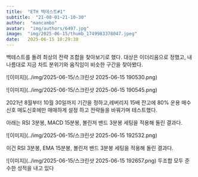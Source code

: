 ```yaml
---
title:  "ETH 백테스트#1"
subtitle:  "21-08-01~21-10-30"
author:  "mancambo"
avatar:  "img/authors/6497.jpg"
image:  "img/2025-06-15/thumb_1749983378047.jpeg"
date:   2025-06-15 10:29:38
---
```


백테스트를 돌려 최상의 전략 조합을 찾아보기로 했다.
대상은 이더리움으로 정했고,
내 나름대로 지금 차트 분위기와 움직임이 비슷한 구간을 찾아봤다.

![이미지](../img/2025-06-15/스크린샷 2025-06-15 190530.png)

![이미지](../img/2025-06-15/스크린샷 2025-06-15 190545.png)

2021년 8월부터 10월 30일까지 기간을 정하고,레버리지 15배 잔고에 80% 운용 매수신호 매도신호에만 매매하게 설정
하고 전략들을 바꿔가며 테스트했다.

아래는 RSI 3분봉, MACD 15분봉, 볼린저 밴드 3분봉 세팅을 적용해 돌린 결과다.

![이미지](../img/2025-06-15/스크린샷 2025-06-15 192532.png)

이건 RSI 3분봉, EMA 15분봉, 볼린저 밴드 3분봉 세팅을 적용해 돌린 결과다.

![이미지](../img/2025-06-15/스크린샷 2025-06-15 192657.png)
두조합 모두 준수한 성적을 내고 있다